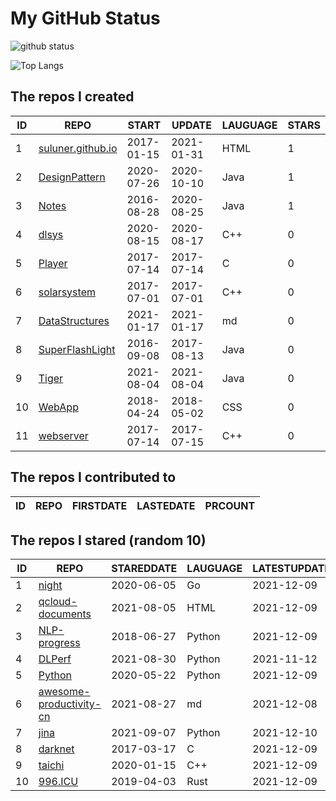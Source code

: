 # My GitHub Status

<img src="https://github-readme-stats-1.yihong0618.vercel.app/api?username=ThaddeusJiang&show_icons=true&&&hide_title=true&count_private=true" alt="github status" />

![Top Langs](https://github-readme-stats-1.yihong0618.vercel.app/api/top-langs/?username=ThaddeusJiang&layout=compact)

<!--START_SECTION:my_github-->
## The repos I created
| ID |                               REPO                                |   START    |   UPDATE   | LAUGUAGE | STARS |
|----|-------------------------------------------------------------------|------------|------------|----------|-------|
|  1 | [suluner.github.io](https://github.com/suluner/suluner.github.io) | 2017-01-15 | 2021-01-31 | HTML     |     1 |
|  2 | [DesignPattern](https://github.com/suluner/DesignPattern)         | 2020-07-26 | 2020-10-10 | Java     |     1 |
|  3 | [Notes](https://github.com/suluner/Notes)                         | 2016-08-28 | 2020-08-25 | Java     |     1 |
|  4 | [dlsys](https://github.com/suluner/dlsys)                         | 2020-08-15 | 2020-08-17 | C++      |     0 |
|  5 | [Player](https://github.com/suluner/Player)                       | 2017-07-14 | 2017-07-14 | C        |     0 |
|  6 | [solarsystem](https://github.com/suluner/solarsystem)             | 2017-07-01 | 2017-07-01 | C++      |     0 |
|  7 | [DataStructures](https://github.com/suluner/DataStructures)       | 2021-01-17 | 2021-01-17 | md       |     0 |
|  8 | [SuperFlashLight](https://github.com/suluner/SuperFlashLight)     | 2016-09-08 | 2017-08-13 | Java     |     0 |
|  9 | [Tiger](https://github.com/suluner/Tiger)                         | 2021-08-04 | 2021-08-04 | Java     |     0 |
| 10 | [WebApp](https://github.com/suluner/WebApp)                       | 2018-04-24 | 2018-05-02 | CSS      |     0 |
| 11 | [webserver](https://github.com/suluner/webserver)                 | 2017-07-14 | 2017-07-15 | C++      |     0 |

## The repos I contributed to
| ID | REPO | FIRSTDATE | LASTEDATE | PRCOUNT |
|----|------|-----------|-----------|---------|

## The repos I stared (random 10)
| ID |                                        REPO                                        | STAREDDATE | LAUGUAGE | LATESTUPDATE |
|----|------------------------------------------------------------------------------------|------------|----------|--------------|
|  1 | [night](https://github.com/talkgo/night)                                           | 2020-06-05 | Go       | 2021-12-09   |
|  2 | [qcloud-documents](https://github.com/tencentyun/qcloud-documents)                 | 2021-08-05 | HTML     | 2021-12-09   |
|  3 | [NLP-progress](https://github.com/sebastianruder/NLP-progress)                     | 2018-06-27 | Python   | 2021-12-09   |
|  4 | [DLPerf](https://github.com/Oneflow-Inc/DLPerf)                                    | 2021-08-30 | Python   | 2021-11-12   |
|  5 | [Python](https://github.com/TheAlgorithms/Python)                                  | 2020-05-22 | Python   | 2021-12-09   |
|  6 | [awesome-productivity-cn](https://github.com/eastlakeside/awesome-productivity-cn) | 2021-08-27 | md       | 2021-12-08   |
|  7 | [jina](https://github.com/jina-ai/jina)                                            | 2021-09-07 | Python   | 2021-12-10   |
|  8 | [darknet](https://github.com/pjreddie/darknet)                                     | 2017-03-17 | C        | 2021-12-09   |
|  9 | [taichi](https://github.com/taichi-dev/taichi)                                     | 2020-01-15 | C++      | 2021-12-09   |
| 10 | [996.ICU](https://github.com/996icu/996.ICU)                                       | 2019-04-03 | Rust     | 2021-12-09   |

<!--END_SECTION:my_github-->